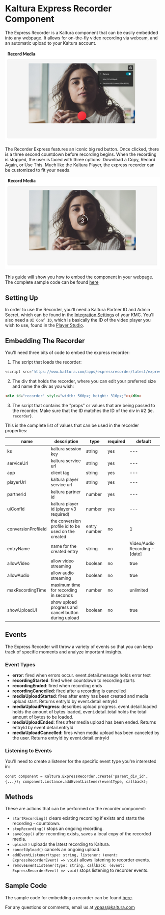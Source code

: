 # Kaltura Express Recorder Component 

The Express Recorder is a Kaltura component that can be easily embedded into any webpage. It allows for on-the-fly video recording via webcam, and an automatic upload to your Kaltura account.  

![](express-recorder-1.png)

The Recorder Express features an iconic big red button. Once clicked, there is a three second countdown before recording begins. When the recording is stopped, the user is faced with three options: Download a Copy, Record Again, or Use This. Much like the Kaltura Player, the express recorder can be customized to fit your needs. 

![](express-recorder-2.png)

This guide will show you how to embed the component in your webpage. The complete sample code can be found [here](https://github.com/tzubeli/vpaas-sample-code/blob/master/express-recorder.php)

## Setting Up 

In order to use the Recorder, you'll need a Kaltura Partner ID and Admin Secret, which can be found in the [Integration Settings](https://kmc.kaltura.com/index.php/kmcng/settings/integrationSettings) of your KMC. You'll also need a `UI Conf ID`, which is basically the ID of the video player you wish to use, found in the [Player Studio](https://kmc.kaltura.com/index.php/kmcng/studio/v3). 


## Embedding The Recorder 

You'll need three bits of code to embed the express recorder: 

1. The script that loads the recorder: 

```javascript 
<script src="https://www.kaltura.com/apps/expressrecorder/latest/express-recorder.js"></script>
```

2. The div that holds the recorder, where you can edit your preferred size and name the div as you wish: 

```html 
<div id="recorder" style="width: 560px; height: 316px;"></div>
```
3. The script that contains the "props" or values that are being passed to the recorder. Make sure that the ID matches the ID of the div in #2 (ie. `recorder`). 

<script type="text/javascript">
    var component = Kaltura.ExpressRecorder.create('recorder', {
        "ks": "<KALTURA SESSION>",
        "serviceUrl": "https://www.kaltura.com",
        "playerUrl": "https://cdnapisec.kaltura.com",
        "app": "appName",
        "conversionProfileId": null,
        "partnerId": "<PARTNER ID>",
        "entryName": "<Name of Recording>",
        "uiConfId": "<PLAYER ID>"
    });
</script>

This is the complete list of values that can be used in the recorder properties: 

| name | description | type | required | default | 
| ------ | -------------------- | ------- | ------ | ------- |
| ks | kaltura session key | string | yes | --- | 
| serviceUrl | kaltura service url | string | yes | --- | 
| app | client tag | string | yes | --- | 
| playerUrl | kaltura player service url | string | yes |--- |
| partnerId | kaltura partner id | number | yes | --- | 
| uiConfId | kaltura player id (player v3 required) | number | yes | --- | 
| conversionProfileId | the conversion profile id to be used on the created | entry	number | no	| 1 | 
| entryName | name for the created entry | string | no | Video/Audio Recording - [date] | 
| allowVideo | allow video streaming | boolean | no | true | 
| allowAudio | allow audio streaming | boolean | no | true | 
| maxRecordingTime |	maximum time for recording in seconds | number | no | unlimited | 
| showUploadUI | show upload progress and cancel button during upload | boolean | no | true | 

## Events 

The Express Recorder will throw a variety of events so that you can keep track of specific moments and analyze important insights. 

### Event Types 

- **error**: fired when errors occur. event.detail.message holds error text
- **recordingStarted**: fired when countdown to recording starts
- **recordingEnded**: fired when recording ends
- **recordingCancelled**: fired after a recording is cancelled
- **mediaUploadStarted**: fires after entry has been created and media upload start. Returns entryId by event.detail.entryId
- **mediaUploadProgress**: describes upload progress. event.detail.loaded holds the amount of bytes loaded, event.detail.total holds the total amount of bytes to be loaded.
- **mediaUploadEnded**: fires after media upload has been ended. Returns entryId by event.detail.entryId
- **mediaUploadCancelled**: fires when media upload has been canceled by the user. Returns entryId by event.detail.entryId

### Listening to Events

You'll need to create a listener for the specific event type you're interested in: 

```const component = Kaltura.ExpressRecorder.create('parent_div_id', {...}); component.instance.addEventListener(eventType, callback);```

## Methods

These are actions that can be performed on the recorder component: 

- ``startRecording()`` clears existing recording if exists and starts the recording - countdown.
- ``stopRecording()`` stops an ongoing recording.
- ``saveCopy()`` after recording exists, saves a local copy of the recorded media.
- ``upload()`` uploads the latest recording to Kaltura.
- ``cancelUpload()`` cancels an ongoing upload.
- ``addEventListener(type: string, listener: (event: ExpressRecorderEvent) => void)`` allows listening to recorder events.
- ``removeEventListener(type: string, callback: (event: ExpressRecorderEvent) => void)`` stops listening to recorder events.


## Sample Code 

The sample code for embedding a recorder can be found [here](https://github.com/tzubeli/vpaas-sample-code/blob/master/express-recorder/express-recorder.php).

For any questions or comments, email us at vpaas@kaltura.com
